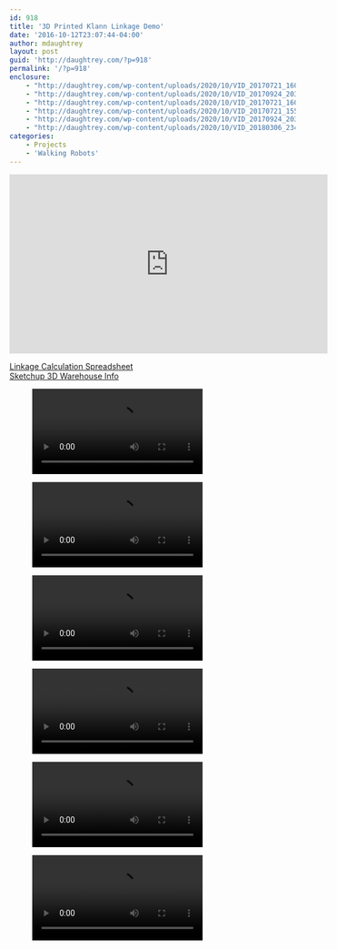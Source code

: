 ```yaml
---
id: 918
title: '3D Printed Klann Linkage Demo'
date: '2016-10-12T23:07:44-04:00'
author: mdaughtrey
layout: post
guid: 'http://daughtrey.com/?p=918'
permalink: '/?p=918'
enclosure:
    - "http://daughtrey.com/wp-content/uploads/2020/10/VID_20170721_160032.mp4\n3284298\nvideo/mp4\n"
    - "http://daughtrey.com/wp-content/uploads/2020/10/VID_20170924_203341.mp4\n12333076\nvideo/mp4\n"
    - "http://daughtrey.com/wp-content/uploads/2020/10/VID_20170721_160049.mp4\n6033015\nvideo/mp4\n"
    - "http://daughtrey.com/wp-content/uploads/2020/10/VID_20170721_155950.mp4\n915133\nvideo/mp4\n"
    - "http://daughtrey.com/wp-content/uploads/2020/10/VID_20170924_203620.mp4\n4053399\nvideo/mp4\n"
    - "http://daughtrey.com/wp-content/uploads/2020/10/VID_20180306_234954.mp4\n1495330\nvideo/mp4\n"
categories:
    - Projects
    - 'Walking Robots'
---
```


<iframe allowfullscreen="" frameborder="0" height="315" loading="lazy" src="https://www.youtube.com/embed/gGHaWmj1YyM" width="560"></iframe>

[Linkage Calculation Spreadsheet](https://docs.google.com/spreadsheets/d/1If7W5ayLMdfoGFwhSZRwhoJsNwzmq-eFxrFOel21eQ8/edit?usp=sharing)  
[Sketchup 3D Warehouse Info](https://3dwarehouse.sketchup.com/model.html?id=f15b20be-97e7-4762-a304-53d708278320)

<figure class="wp-block-video"><video controls="" src="http://daughtrey.com/wp-content/uploads/2020/10/VID_20170721_160032.mp4"></video></figure><figure class="wp-block-video"><video controls="" src="http://daughtrey.com/wp-content/uploads/2020/10/VID_20170924_203341.mp4"></video></figure><figure class="wp-block-video"><video controls="" src="http://daughtrey.com/wp-content/uploads/2020/10/VID_20170721_160049.mp4"></video></figure><figure class="wp-block-video"><video controls="" src="http://daughtrey.com/wp-content/uploads/2020/10/VID_20170721_155950.mp4"></video></figure><figure class="wp-block-video"><video controls="" src="http://daughtrey.com/wp-content/uploads/2020/10/VID_20170924_203620.mp4"></video></figure><figure class="wp-block-video"><video controls="" src="http://daughtrey.com/wp-content/uploads/2020/10/VID_20180306_234954.mp4"></video></figure>